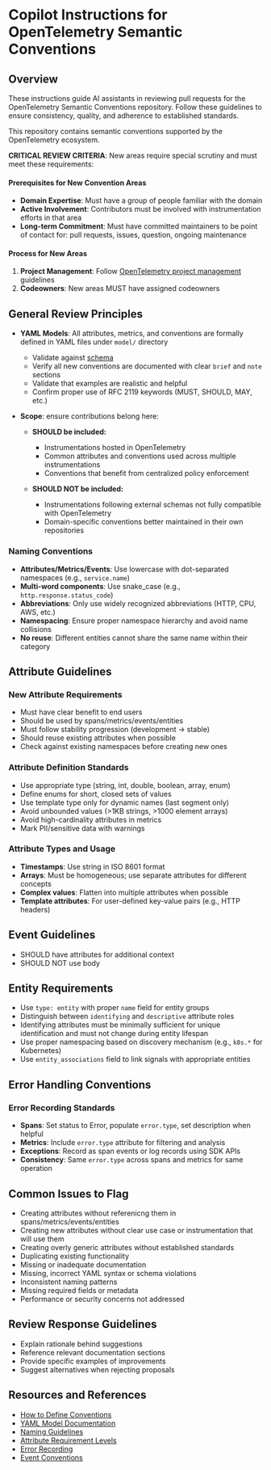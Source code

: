 # Copilot Instructions for OpenTelemetry Semantic Conventions

## Overview

These instructions guide AI assistants in reviewing pull requests for the
OpenTelemetry Semantic Conventions repository. Follow these guidelines to
ensure consistency, quality, and adherence to established standards.

This repository contains semantic conventions supported by the OpenTelemetry ecosystem.

**CRITICAL REVIEW CRITERIA**: New areas require special scrutiny and must meet
these requirements:

#### Prerequisites for New Convention Areas

- **Domain Expertise**: Must have a group of people familiar with the domain
- **Active Involvement**: Contributors must be involved with instrumentation
  efforts in that area
- **Long-term Commitment**: Must have committed maintainers to be point of contact for:
  pull requests, issues, question, ongoing maintenance

#### Process for New Areas

1. **Project Management**: Follow [OpenTelemetry project management](https://github.com/open-telemetry/community/blob/main/project-management.md) guidelines
2. **Codeowners**: New areas MUST have assigned codeowners

## General Review Principles

- **YAML Models**: All attributes, metrics, and conventions are formally defined
  in YAML files under `model/` directory

  - Validate against [schema](https://github.com/open-telemetry/weaver/blob/main/schemas/semconv.schema.json)
  - Verify all new conventions are documented with clear `brief` and `note` sections
  - Validate that examples are realistic and helpful
  - Confirm proper use of RFC 2119 keywords (MUST, SHOULD, MAY, etc.)

- **Scope**: ensure contributions belong here:

  - **SHOULD be included:**

    - Instrumentations hosted in OpenTelemetry
    - Common attributes and conventions used across multiple instrumentations
    - Conventions that benefit from centralized policy enforcement

  - **SHOULD NOT be included:**
    - Instrumentations following external schemas not fully compatible with OpenTelemetry
    - Domain-specific conventions better maintained in their own repositories

### Naming Conventions

- **Attributes/Metrics/Events**: Use lowercase with dot-separated namespaces
  (e.g., `service.name`)
- **Multi-word components**: Use snake_case (e.g., `http.response.status_code`)
- **Abbreviations**: Only use widely recognized abbreviations (HTTP, CPU, AWS, etc.)
- **Namespacing**: Ensure proper namespace hierarchy and avoid name collisions
- **No reuse**: Different entities cannot share the same name within their category

## Attribute Guidelines

### New Attribute Requirements

- Must have clear benefit to end users
- Should be used by spans/metrics/events/entities
- Must follow stability progression (development → stable)
- Should reuse existing attributes when possible
- Check against existing namespaces before creating new ones

### Attribute Definition Standards

- Use appropriate type (string, int, double, boolean, array, enum)
- Define enums for short, closed sets of values
- Use template type only for dynamic names (last segment only)
- Avoid unbounded values (>1KB strings, >1000 element arrays)
- Avoid high-cardinality attributes in metrics
- Mark PII/sensitive data with warnings

### Attribute Types and Usage

- **Timestamps**: Use string in ISO 8601 format
- **Arrays**: Must be homogeneous; use separate attributes for different concepts
- **Complex values**: Flatten into multiple attributes when possible
- **Template attributes**: For user-defined key-value pairs (e.g., HTTP headers)

## Event Guidelines

- SHOULD have attributes for additional context
- SHOULD NOT use body

## Entity Requirements

- Use `type: entity` with proper `name` field for entity groups
- Distinguish between `identifying` and `descriptive` attribute roles
- Identifying attributes must be minimally sufficient for unique identification and
  must not change during entity lifespan
- Use proper namespacing based on discovery mechanism (e.g., `k8s.*` for Kubernetes)
- Use `entity_associations` field to link signals with appropriate entities

## Error Handling Conventions

### Error Recording Standards

- **Spans**: Set status to Error, populate `error.type`, set description when helpful
- **Metrics**: Include `error.type` attribute for filtering and analysis
- **Exceptions**: Record as span events or log records using SDK APIs
- **Consistency**: Same `error.type` across spans and metrics for same operation

## Common Issues to Flag

- Creating attributes without referenicng them in spans/metrics/events/entities
- Creating new attributes without clear use case or instrumentation that will use them
- Creating overly generic attributes without established standards
- Duplicating existing functionality
- Missing or inadequate documentation
- Missing, incorrect YAML syntax or schema violations
- Inconsistent naming patterns
- Missing required fields or metadata
- Performance or security concerns not addressed

## Review Response Guidelines

- Explain rationale behind suggestions
- Reference relevant documentation sections
- Provide specific examples of improvements
- Suggest alternatives when rejecting proposals

## Resources and References

- [How to Define Conventions](../docs/general/how-to-define-semantic-conventions.md)
- [YAML Model Documentation](../model/README.md)
- [Naming Guidelines](../docs/general/naming.md)
- [Attribute Requirement Levels](../docs/general/attribute-requirement-level.md)
- [Error Recording](../docs/general/recording-errors.md)
- [Event Conventions](../docs/general/events.md)
